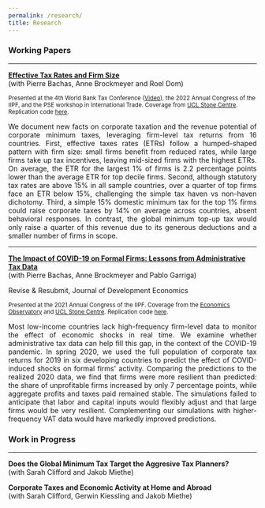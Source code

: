 ```yaml
---
permalink: /research/
title: Research
---
```


### Working Papers

---
**[Effective Tax Rates and Firm Size](https://camillesemelet.github.io/files/ETR_wp_CEPR.pdf)**  
(with Pierre Bachas, Anne Brockmeyer and Roel Dom) 

<sup>Presented at the 4th World Bank Tax Conference ([Video](https://worldbank.scene7.com/s7viewers/html5/VideoViewer.html?asset=worldbankprod/tax-conference-camille-semelet-AVS&config=worldbankprod/WB-Standard-Player-1&serverUrl=https://worldbank.scene7.com/is/image/&contenturl=https://worldbank.scene7.com/is/content/&posterimage=worldbankprod/tax-conference-camille-semelet-AVS&videoserverurl=https://worldbank.scene7.com/is/content)), the 2022 Annual Congress of the IIPF, and the PSE workshop in International Trade. Coverage from  [UCL Stone Centre](https://www.stone-econ.org/research/effective-tax-rates-and-firm-size). Replication code [here](https://github.com/CamilleSemelet/International-Tax-Data-Lab).<sup> 

<p align="justify">We document new facts on corporate taxation and the revenue potential of corporate minimum taxes, leveraging firm-level tax returns from 16 countries. First, effective taxes rates (ETRs) follow a humped-shaped pattern with firm size: small firms benefit from reduced rates, while large firms take up tax incentives, leaving mid-sized firms with the highest ETRs. On average, the ETR for the largest 1% of firms is 2.2 percentage points lower than the average ETR for top decile firms. Second, although statutory tax rates are above 15% in all sample countries, over a quarter of top firms face an ETR below 15%, challenging the simple tax haven vs non-haven dichotomy. Third, a simple 15% domestic minimum tax for the top 1% firms could raise corporate taxes by 14% on average across countries, absent behavioral responses. In contrast, the global minimum top-up tax would only raise a quarter of this revenue due to its generous deductions and a smaller number of firms in scope.</p>

---
**[The Impact of COVID-19 on Formal Firms: Lessons from Administrative Tax Data](https://camillesemelet.github.io/files/covid19_firm_impact_evaluation_2024.pdf)**  
(with Pierre Bachas, Anne Brockmeyer and Pablo Garriga) 

Revise & Resubmit, Journal of Development Economics
  
<sup>Presented at the 2021 Annual Congress of the IIPF. Coverage from the [Economics Observatory](https://www.economicsobservatory.com/how-does-lockdown-affect-firms-developing-countries) and [UCL Stone Centre](https://www.stone-econ.org/research/the-impact-of-covid-19-on-formal-firms-micro-tax-data-simulations-across-countries). Replication code [here](https://github.com/CamilleSemelet/International-Tax-Data-Lab).<sup>

<p align="justify">Most low-income countries lack high-frequency firm-level data to monitor the effect of economic shocks in real time. We examine whether administrative tax data can help fill this gap, in the context of the COVID-19 pandemic. In spring 2020, we used the full population of corporate tax returns for 2019 in six developing countries to predict the effect of COVID-induced shocks on formal firms' activity. Comparing the predictions to the realized 2020 data, we find that firms were more resilient than predicted: the share of unprofitable firms increased by only 7 percentage points, while aggregate profits and taxes paid remained stable. The simulations failed to anticipate that labor and capital inputs would flexibly adjust and that large firms would be very resilient. Complementing our simulations with higher-frequency VAT data would have markedly improved predictions.</p>


### Work in Progress

---
**Does the Global Minimum Tax Target the Aggresive Tax Planners?**  
(with Sarah Clifford and Jakob Miethe)  

**Corporate Taxes and Economic Activity at Home and Abroad**  
(with Sarah Clifford, Gerwin Kiessling and Jakob Miethe)

